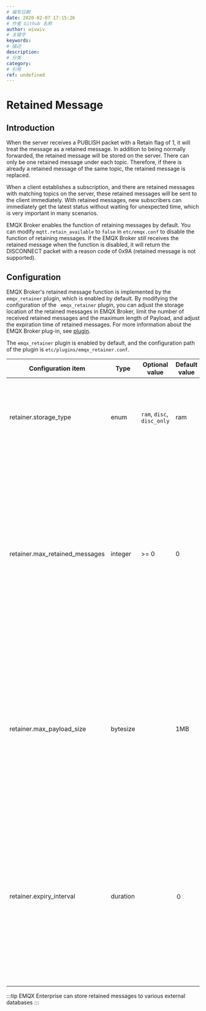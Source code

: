 ```yaml
---
# 编写日期
date: 2020-02-07 17:15:26
# 作者 Github 名称
author: wivwiv
# 关键字
keywords:
# 描述
description:
# 分类
category: 
# 引用
ref: undefined
---
```


# Retained Message

## Introduction

When the server receives a PUBLISH packet with a Retain flag of 1, it will treat the message as a retained message. In addition to being normally forwarded, the retained message will be stored on the server. There can only be one retained message under each topic. Therefore, if there is already a retained message of the same topic, the retained message is replaced.

When a client establishes a subscription, and there are retained messages with matching topics on the server, these retained messages will be sent to the client immediately. With retained messages, new subscribers can immediately get the latest status without waiting for unexpected time, which is very important in many scenarios.

EMQX Broker enables the function of retaining messages by default. You can modify `mqtt.retain_available` to `false` in  `etc/emqx.conf` to disable the function of retaining messages. If the EMQX Broker still receives the retained message when the function is disabled, it will return the DISCONNECT packet with a reason code of 0x9A (retained message is not supported).

## Configuration

EMQX Broker's retained message function is implemented by the `emqx_retainer` plugin, which is enabled by default. By modifying the configuration of the ` emqx_retainer` plugin, you can adjust the storage location of the retained messages in EMQX Broker, limit the number of received retained messages and the maximum length of Payload, and adjust the expiration time of retained messages. For more information about the EMQX Broker plug-in, see  [plugin](./plugins.md).

The `emqx_retainer` plugin is enabled by default, and the configuration path of the plugin is `etc/plugins/emqx_retainer.conf`.

| Configuration item       | Type  | Optional value      | Default value | Description                                               |
| ------------------------------ | -------- | ------------------------ | ------ | ------------------------------------------------------------ |
| retainer.storage_type          | enum     | `ram`, `disc`, `disc_only` | ram |ram: only stored in memory; <br /> disc: stored in memory and hard disk; <br /> disc_only: only stored in hard disk|
| retainer.max_retained_messages | integer  | \>= 0                    | 0      | The maximum number of retained messages, and 0 means no limit. After the number of retained messages exceeds the maximum limit, you can replace the existing retained messages, but cannot store retained messages for new topics. |
| retainer.max_payload_size      | bytesize |                          | 1MB    | Retain the maximum Payload value of the message. After the Payload value exceeds the maximum value, the EMQX broker will treat the retained reserved message as a normal message. |
| retainer.expiry_interval       | duration |                          | ０     | The expiration time of the retained message, and 0 means never expire. If the message expiration interval is set in the PUBLISH packet, the message expiration interval in the PUBLISH packet shall prevail. |

:::tip
EMQX Enterprise can store retained messages to various external databases
:::